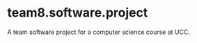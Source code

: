 team8.software.project
======================

A team software project for a computer science course at UCC.
